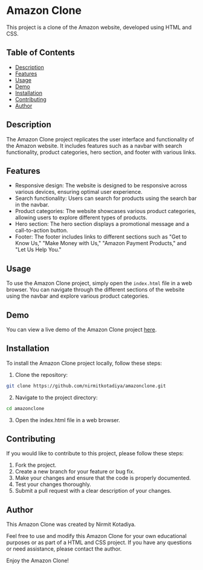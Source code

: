 
# Amazon Clone

This project is a clone of the Amazon website, developed using HTML and CSS.

## Table of Contents
- [Description](#description)
- [Features](#features)
- [Usage](#usage)
- [Demo](#demo)
- [Installation](#installation)
- [Contributing](#contributing)
- [Author](#author)

## Description

The Amazon Clone project replicates the user interface and functionality of the Amazon website. It includes features such as a navbar with search functionality, product categories, hero section, and footer with various links.

## Features

- Responsive design: The website is designed to be responsive across various devices, ensuring optimal user experience.
- Search functionality: Users can search for products using the search bar in the navbar.
- Product categories: The website showcases various product categories, allowing users to explore different types of products.
- Hero section: The hero section displays a promotional message and a call-to-action button.
- Footer: The footer includes links to different sections such as "Get to Know Us," "Make Money with Us," "Amazon Payment Products," and "Let Us Help You."

## Usage

To use the Amazon Clone project, simply open the `index.html` file in a web browser. You can navigate through the different sections of the website using the navbar and explore various product categories.

## Demo

You can view a live demo of the Amazon Clone project [here](https://amazonclonenk.netlify.app/).

## Installation

To install the Amazon Clone project locally, follow these steps:

1. Clone the repository:

```bash
git clone https://github.com/nirmitkotadiya/amazonclone.git
```

2. Navigate to the project directory:
```bash
cd amazonclone
```

3. Open the index.html file in a web browser.


## Contributing

If you would like to contribute to this project, please follow these steps:

1. Fork the project.
2. Create a new branch for your feature or bug fix.
3. Make your changes and ensure that the code is properly documented.
4. Test your changes thoroughly.
5. Submit a pull request with a clear description of your changes.


## Author

This Amazon Clone was created by Nirmit Kotadiya.

Feel free to use and modify this Amazon Clone for your own educational purposes or as part of a HTML and CSS project. If you have any questions or need assistance, please contact the author.

Enjoy the Amazon Clone!





